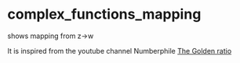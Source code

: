 # complex_functions_mapping
shows mapping from z->w

It is inspired from the youtube channel Numberphile [The Golden ratio](https://www.youtube.com/watch?v=sj8Sg8qnjOg)

